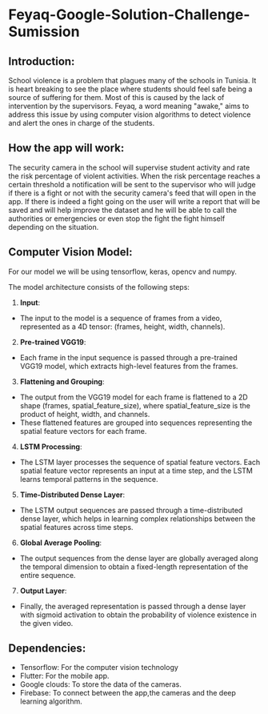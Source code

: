 # Feyaq-Google-Solution-Challenge-Sumission

**Introduction:**
-
School violence is a problem that plagues many of the schools in Tunisia. It is heart breaking to see the place where students should feel safe being a source of suffering for them. Most of this is caused by the lack of intervention by the supervisors. Feyaq, a word meaning "awake," aims to address this issue by using computer vision algorithms to detect violence and alert the ones in charge of the students.

**How the app will work:**
-

 The security camera in the school will supervise student activity and rate the risk percentage of violent activities. When the risk percentage reaches a certain threshold a notification will be sent to the supervisor who will judge if there is a fight or not with the security camera's feed that will open in the app. If there is indeed a fight going on the user will write a report that will be saved and will help improve the dataset and he will be able to call the authorities or emergencies or even stop the fight the fight himself depending on the situation.

**Computer Vision Model:**
-

For our model we will be using tensorflow, keras, opencv and numpy.

The model architecture consists of the following steps:

1.  **Input**:

-   The input to the model is a sequence of frames from a video, represented as a 4D tensor: (frames, height, width, channels).

2.  **Pre-trained VGG19**:

-   Each frame in the input sequence is passed through a pre-trained VGG19 model, which extracts high-level features from the frames.

3.  **Flattening and Grouping**:

-   The output from the VGG19 model for each frame is flattened to a 2D shape (frames, spatial_feature_size), where spatial_feature_size is the product of height, width, and channels.
-   These flattened features are grouped into sequences representing the spatial feature vectors for each frame.

4.  **LSTM Processing**:

-   The LSTM layer processes the sequence of spatial feature vectors. Each spatial feature vector represents an input at a time step, and the LSTM learns temporal patterns in the sequence.

5.  **Time-Distributed Dense Layer**:

-   The LSTM output sequences are passed through a time-distributed dense layer, which helps in learning complex relationships between the spatial features across time steps.

6.  **Global Average Pooling**:

-   The output sequences from the dense layer are globally averaged along the temporal dimension to obtain a fixed-length representation of the entire sequence.

7.  **Output Layer**:

-   Finally, the averaged representation is passed through a dense layer with sigmoid activation to obtain the probability of violence existence in the given video.

**Dependencies:**
-
- Tensorflow: For the computer vision technology
- Flutter: For the mobile app.
- Google clouds: To store the data of the cameras.
- Firebase: To connect between the app,the cameras and the deep learning algorithm.
 
